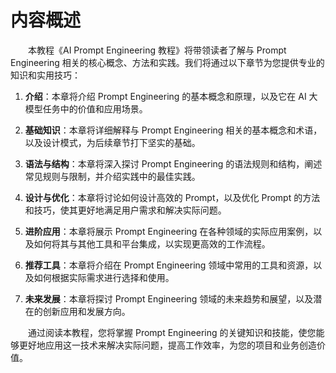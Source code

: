 # 内容概述<Badge type="tip" text="阅读时长 6-10 分钟" />

&emsp;&emsp;本教程《AI Prompt Engineering 教程》将带领读者了解与 Prompt Engineering 相关的核心概念、方法和实践。我们将通过以下章节为您提供专业的知识和实用技巧：

1. **介绍**：本章将介绍 Prompt Engineering 的基本概念和原理，以及它在 AI 大模型任务中的价值和应用场景。

2. **基础知识**：本章将详细解释与 Prompt Engineering 相关的基本概念和术语，以及设计模式，为后续章节打下坚实的基础。

3. **语法与结构**：本章将深入探讨 Prompt Engineering 的语法规则和结构，阐述常见规则与限制，并介绍实践中的最佳实践。

4. **设计与优化**：本章将讨论如何设计高效的 Prompt，以及优化 Prompt 的方法和技巧，使其更好地满足用户需求和解决实际问题。

5. **进阶应用**：本章将展示 Prompt Engineering 在各种领域的实际应用案例，以及如何将其与其他工具和平台集成，以实现更高效的工作流程。

6. **推荐工具**：本章将介绍在 Prompt Engineering 领域中常用的工具和资源，以及如何根据实际需求进行选择和使用。

7. **未来发展**：本章将探讨 Prompt Engineering 领域的未来趋势和展望，以及潜在的创新应用和发展方向。

&emsp;&emsp;通过阅读本教程，您将掌握 Prompt Engineering 的关键知识和技能，使您能够更好地应用这一技术来解决实际问题，提高工作效率，为您的项目和业务创造价值。
